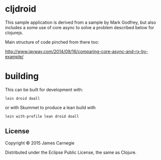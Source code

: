 # cljdroid

This sample application is derived from a sample by Mark Godfrey, but also includes a some use of core async to solve a
problem described below for clojurejs. 

Main structure of code pinched from there too:

http://www.jayway.com/2014/09/16/comparing-core-async-and-rx-by-example/

# building

This can be built for development with:

```
lein droid doall
```

or with Skummet to produce a lean build with

```
lein with-profile lean droid doall
```

## License

Copyright © 2015 James Carnegie

Distributed under the Eclipse Public License, the same as Clojure.
